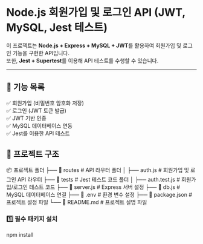 # Node.js 회원가입 및 로그인 API (JWT, MySQL, Jest 테스트)

이 프로젝트는 **Node.js + Express + MySQL + JWT**를 활용하여 회원가입 및 로그인 기능을 구현한 API입니다.  
또한, **Jest + Supertest**를 이용해 API 테스트를 수행할 수 있습니다.

---

## 🚀 기능 목록

✅ 회원가입 (비밀번호 암호화 저장)  
✅ 로그인 (JWT 토큰 발급)  
✅ JWT 기반 인증  
✅ MySQL 데이터베이스 연동  
✅ Jest를 이용한 API 테스트  

## 📂 프로젝트 구조

📦 프로젝트 폴더 ├── 📂 routes # API 라우터 폴더 │ ├── auth.js # 회원가입 및 로그인 API 라우터
                ├── 📂 tests # Jest 테스트 코드 폴더 │ ├── auth.test.js # 회원가입/로그인 테스트 코드
                ├── 📄 server.js # Express 서버 설정
                ├── 📄 db.js # MySQL 데이터베이스 연결
                ├── 📄 .env # 환경 변수 설정 
                ├── 📄 package.json # 프로젝트 설정 파일
                └── 📄 README.md # 프로젝트 설명 파일
                
### 1️⃣ 필수 패키지 설치

npm install
